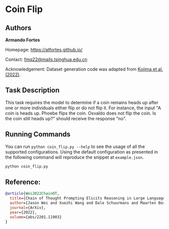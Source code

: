 # Coin Flip

## Authors

**Armando Fortes**

Homepage: https://atfortes.github.io/

Contact: fmq22@mails.tsinghua.edu.cn

Acknowledgement: Dataset generation code was adapted from [Kojima et al. (2022)](https://github.com/kojima-takeshi188/zero_shot_cot/blob/main/create_dataset_for_symbolic_reasoning.py).

## Task Description

This task requires the model to determine if a coin remains heads up after one or more individuals either flip or do not flip it. For instance, the input "A coin is heads up. Phoebe flips the coin. Osvaldo does not flip the coin. Is the coin still heads up?" should receive the response "no".

## Running Commands

You can run `python coin_flip.py --help` to see the usage of all the supported configurations. Using the default configuration as presented in the following command will reproduce the snippet at `example.json`. 

```bash
python coin_flip.py 
```

## Reference:
```bibtex
@article{Wei2022ChainOT,
  title={Chain of Thought Prompting Elicits Reasoning in Large Language Models},
  author={Jason Wei and Xuezhi Wang and Dale Schuurmans and Maarten Bosma and Ed Huai-hsin Chi and Quoc Le and Denny Zhou},
  journal={ArXiv},
  year={2022},
  volume={abs/2201.11903}
}
```
